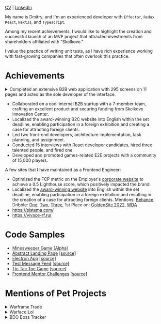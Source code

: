 [CV](https://docs.google.com/document/d/1JJoact95x6ayKJJiwzeWQQFJUgRWRQybVe3bBe-RZMw/edit?usp=sharing) | [LinkedIn](https://www.linkedin.com/in/gormonn/)

My name is Dmitry, and I'm an experienced developer with `Effector`, `Redux`, `React`, `NextJs`, and `Typescript`.

Among my recent achievements, I would like to highlight the creation and successful launch of an MVP project that attracted investments from shareholders affiliated with "Skolkovo."

I value the practice of writing unit tests, as I have rich experience working with fast-growing companies that often overlook this practice.

# Achievements

<details>
  <summary>Completed an extensive B2B web application with 295 screens on 11 pages and acted as the sole developer of the interface.</summary>

The work actively used code generation for types and some parts of the client application, according to the open-API specification. Duration: 1 year.

Tech Stack: `TypeScript` `React` `RTKQuery` `localForage` `ESLint` `Web API` `Figma` `OpenAPI` `RxJS` `Node.js` `Theme-UI` `TypeScript` `CSS` `HTML` `Webpack` 

<img width="1280" alt="dislocation-table-little" src="https://github.com/gormonn/gormonn/assets/6252560/63faef61-f554-472b-904a-11ae4f50bd0b">
<i>Data grouping with lazy loading and full table virtualization.</i>

![css_sprites](https://github.com/gormonn/gormonn/assets/6252560/75df81fe-6b7f-4fa6-a99d-c1558af446d0)


</details>

- Collaborated on a cool internal B2B startup with a 7-member team, crafting an excellent product and securing funding from Skolkovo Innovation Center.
- Localized the award-winning B2C website into English within the set deadline, enabling participation in a foreign exhibition and creating a case for attracting foreign clients.
- Led two front-end developers, architecture implementation, task planning, and assignment.
- Conducted 15 interviews with React developer candidates, hired three talented people, and fired one.
- Developed and promoted games-related E2E projects with a community of 15,000 players.

A few sites that I have maintained as a Frontend Engineer:
- Optimized the FCP metric on the Employer's [corporate website](https://redcollar.co/) to achieve a 0.5 Lighthouse score, which positively impacted the brand.
- Localized the [award-winning website](https://bronitex.ru/) into English within the set deadline, enabling participation in a foreign exhibition and resulting in the creation of a case for attracting foreign clients. Mentions: [Behance](https://www.behance.net/gallery/169838265/Bronitex-Glove-Maker-with-Smartphone-Vibe?tracking_source=search_projects|bronitex), Dribble: [One](https://dribbble.com/shots/21665489-Down-to-a-Thread-Impeccable-3D-for-Glove-Maker-Bronitex), [Two](https://dribbble.com/shots/21503782-Bronitex-Flagship-Smartphone-Vibe-for-Work-Gloves-Store), [Three](https://dribbble.com/shots/21633308-Bronitex-Smooth-Store-to-Sell-Work-Gloves-Online), 1st Place on: [GoldenSite 2022](https://2022.goldensite.ru/work/best-design-company-services/9050/), [WDA](https://workspace.ru/awards/cases/korporativnyy-sayt-dlya-proizvoditelya-perchatok-bronitex/)
- https://sistema.com/
- https://vivace-rf.ru/

# Code Samples
- [Minesweeper Game (Alpha)](https://gormonn.github.io/demo/)
- [Abstract Landing Page](https://gormonn.github.io/landing-abstract/) [[source]](https://github.com/gormonn/landing-abstract)
- [Electron App](https://github.com/gormonn/electron-app/releases) [[source]](https://github.com/gormonn/electron-app)
- [Test Message Feed](https://gormonn.github.io/test-message-feed/) [[source]](https://github.com/gormonn/test-message-feed)
- [Tic Tac Toe Game](https://gormonn.github.io/tic-tac-toe/) [[source]](https://github.com/gormonn/tic-tac-toe)
- [Frontend Mentor Challenges](https://gormonn.github.io/frontendmentor-challenges/) [[source]](https://github.com/gormonn/frontendmentor-challenges)
<!-- Mines Game [WIP] [[source]](https://github.com/gormonn/mines-effector-solid) -->


# Mentions of Pet Projects
<details>
  <summary>Warframe.Trade</summary>
  
  ### Summary
  In 2015, I developed an unofficial trading system for Warframe players because, at that time, the game lacked a developed trading system.
  
  ### Motivation
  Players had to manually analyze the trading chat or send out their offers for exchange.
  The site offered a search and product database, price ratings, and other marketing tools that made life easier for players.  

  ### Topics on Official Forum of the Game:
  [One](https://forums.warframe.com/topic/496059-fix-consoles-awesome-trading-warframetrade-pc-ps4-xbox1-not-auction-fixed-links/?ct=1693251125), [Two](https://forums.warframe.com/topic/455554-%D1%82%D0%BE%D1%80%D0%B3%D0%BE%D0%B2%D0%BB%D1%8F-%D0%BD%D0%B0-warframetrade-pcps4xbox1/?ct=1693251116)

</details>

<details>
  <summary>Warface.Lol</summary>

  ### Summary
  This project was one of my early works that gained popularity in a particular social group.

  It was a purely client-side web application. I enjoyed creating it simply because it was aesthetically pleasing and one-of-a-kind. I aimed to make the interface closely resemble the original game's interface.
  
  ### Features
  - A spinner for loot boxes (no financial investments, just for fun)
  - Collection of player statistics
  - Userbar generator with overlay options.

  [![warface-03](https://github.com/gormonn/gormonn/assets/6252560/5140e608-bc63-4fe8-85f9-17771f600628)](https://github.com/gormonn/gormonn/assets/6252560/68946885-3e7a-4c79-8ce7-5c2c8d9ce87e)
  [![warface-06](https://github.com/gormonn/gormonn/assets/6252560/a3ed925d-3800-4e57-b00c-152b6423a013)](https://github.com/gormonn/gormonn/assets/6252560/1d6feb2f-3f29-45fd-b523-032b233650a1)
  [![warface-05](https://github.com/gormonn/gormonn/assets/6252560/e1541fec-9c44-40e2-90d4-490bbe7b17b3)](https://github.com/gormonn/gormonn/assets/6252560/7a9c6174-2643-46f2-a219-8d5e2b326ceb)

  ### Video mentions on YouTube
    
  [One](https://youtu.be/qYpXSfbfChk), [Two](https://youtu.be/iIGQl0Qhzf8), [Three](https://youtu.be/8Xz37MEnwmg), [Four](https://youtu.be/-BXPC_CwFTs), [Five](https://youtu.be/ucZ_LNm2OFw), [Six](https://youtu.be/AAuU-QPd23E).
</details>

<details>
  <summary>BDO Boss Tracker</summary>

  ### Summary
  It was a small application that analyzed messages in the Discord gaming channel and displayed the gathered information on the website in infographic form.

  ### Motivation
  The application helped Black Desert Online players increase their efficiency in boss hunting by reducing the difficulties associated with calculating boss respawn times. It also provided up-to-date information from other game servers. The project's architecture involved social engineering, as player-generated data on bosses was collected from specific Discord chat channels.
  
  ![image](https://github.com/gormonn/gormonn/assets/6252560/b4f9967f-a793-4e39-86c7-37334138cebd)
</details>


[comment]: <> ([![GitHub Streak]&#40;https://github-readme-streak-stats.herokuapp.com/?user=gormonn&#41;]&#40;https://git.io/streak-stats&#41;)

[comment]: <> ([![GitHub stats]&#40;https://github-readme-stats.vercel.app/api?username=gormonn&show_icons=true&#41;]&#40;https://github.com/gormonn/github-readme-stats&#41;)

[comment]: <> ([![Top Langs]&#40;https://github-readme-stats.vercel.app/api/top-langs/?username=gormonn&layout=compact&#41;]&#40;https://github.com/anuraghazra/github-readme-stats&#41;)

<!--
**gormonn/gormonn** is a ✨ _special_ ✨ repository because its `README.md` (this file) appears on your GitHub profile.

Here are some ideas to get you started:

- 🔭 I’m currently working on ...
- 🌱 I’m currently learning ...
- 👯 I’m looking to collaborate on ...
- 🤔 I’m looking for help with ...
- 💬 Ask me about ...
- 📫 How to reach me: ...
- 😄 Pronouns: ...
- ⚡ Fun fact: ...
-->
